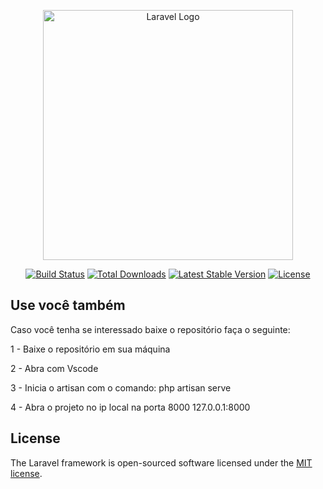 <p align="center"><a href="https://laravel.com" target="_blank"><img src="https://raw.githubusercontent.com/laravel/art/master/logo-lockup/5%20SVG/2%20CMYK/1%20Full%20Color/laravel-logolockup-cmyk-red.svg" width="400" alt="Laravel Logo"></a></p>

<p align="center">
<a href="https://travis-ci.org/laravel/framework"><img src="https://travis-ci.org/laravel/framework.svg" alt="Build Status"></a>
<a href="https://packagist.org/packages/laravel/framework"><img src="https://img.shields.io/packagist/dt/laravel/framework" alt="Total Downloads"></a>
<a href="https://packagist.org/packages/laravel/framework"><img src="https://img.shields.io/packagist/v/laravel/framework" alt="Latest Stable Version"></a>
<a href="https://packagist.org/packages/laravel/framework"><img src="https://img.shields.io/packagist/l/laravel/framework" alt="License"></a>
</p>


## Use você também

Caso você tenha se interessado baixe o repositório faça o seguinte:

1 - Baixe o repositório em sua máquina

2 - Abra com Vscode

3 - Inicia o artisan com o comando:
    php artisan serve

4 - Abra o projeto no ip local na porta 8000 
    127.0.0.1:8000

## License

The Laravel framework is open-sourced software licensed under the [MIT license](https://opensource.org/licenses/MIT).
